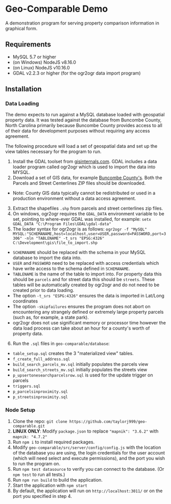 # Geo-Comparable Demo

A demonstration program for serving property comparison information in graphical form.

## Requirements
* MySQL 5.7 or higher
* (on Windows) NodeJS v8.16.0
* (on Linux) NodeJS v10.16.0
* GDAL v2.2.3 or higher (for the ogr2ogr data import program)

## Installation

### Data Loading

The demo expects to run against a MySQL database loaded with geospatial property data. It was tested against the 
database from Buncombe County, North Carolina primarily because Buncombe County provides access to all of their data for development purposes without requiring any access agreement.

The following procedure will load a set of geospatial data and set up the view tables necessary for the program to run.

1. Install the GDAL toolset from [gisinternals.com](http://www.gisinternals.com/release.php). GDAL includes a data loader program called ogr2ogr which is used to import the data into MYSQL.
2. Download a set of GIS data, for example [Buncombe County's](https://www.buncombecounty.org/Governing/Depts/GIS/download-digital-data.aspx#downloadable-data). Both the Parcels and Street Centerlines ZIP files should be downloaded.
  * Note: County GIS data typically cannot be redistributed or used in a production environment without a data access agreement.
3. Extract the shapefiles `.shp` from parcels and street centerlines zip files.
4. On windows, ogr2ogr requires the `GDAL_DATA` environment variable to be set, pointing to where-ever GDAL was installed, for example: `setx GDAL_DATA "C:\Program Files\GDAL\gdal-data"`
5. The loader syntax for ogr2ogr is as follows:
`ogr2ogr -f "MySQL" MYSQL:"SCHEMANAME,host=localhost,user=USER,password=PASSWORD,port=3306" -nln "TABLENAME" -t_srs "EPSG:4326" C:\Development\gis\file_to_import.shp`
  * `SCHEMANAME` should be replaced with the schema in your MySQL database to import the data into.
  * `USER` and `PASSWORD` need to be replaced with access credentials which have write access to the schema defined in `SCHEMANAME`.
  * `TABLENAME` is the name of the table to import into. For property data this should be `parcels` and for street data this should be `streets`. These tables will be automatically created by ogr2ogr and do not need to be created prior to data loading.
  * The option `-t_srs "ESPG:4326"` ensures the data is imported in Lat/Long coordinates
  * The option `-skipfailures` ensures the program does not abort on encountering any strangely defined or extremely large property parcels (such as, for example, a state park). 
  * ogr2ogr does not use significant memory or processor time however the data load process can take about an hour for a county's worth of property data.
6. Run the `.sql` files in `geo-comparable/database`:
  * `table_setup.sql` creates the 3 "materialized view" tables.
  * `f_create_full_address.sql`
  * `build_search_parcels_mv.sql` initially populates the parcels view
  * `build_search_streets_mv.sql` initially populates the streets view
  * `p_upsertonesearchparcelsrow.sql` is used for the update trigger on parcels
  * `triggers.sql`
  * `p_parcelsinproximity.sql`
  * `p_streetsinproximity.sql`

### Node Setup
1. Clone the repo: `git clone https://github.com/taylorj999/geo-comparable.git`
2. **LINUX ONLY**: Modify `package.json` to replace `"mapnik": "3.6.2"` with `mapnik: "4.7.2"`
3. Run `npm i` to install required packages.
4. Modify `geo-comparable/src/server/config/config.js` with the location of the database you are using, the login credentials for the user account (which will need select and execute permissions), and the port you wish to run the program on.
5. Run `npm test datasource` to verify you can connect to the database. (Or `npm test` to run all tests.)
6. Run `npm run build` to build the application.
7. Start the application with `npm start`
8. By default, the application will run on `http://localhost:3011/` or on the port you specified in step 4.
